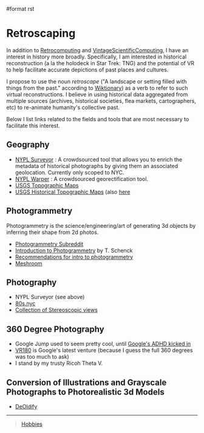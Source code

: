 \#format rst

Retroscaping
============

In addition to [Retrocomputing](../Retrocomputing) and [VintageScientificComputing](../VintageScientificComputing), I have an interest in history more broadly. Specifically, I am interested in historical reconstruction (a la the holodeck in Star Trek: TNG) and the potential of VR to help facilitate accurate depictions of past places and cultures.

I propose to use the noun *retroscape* ("A landscape or setting filled with things from the past." according to [Wiktionary](https://en.wiktionary.org/wiki/retroscape)) as a verb to refer to such virtual reconstructions. I believe in using historical data aggregated from multiple sources (archives, historical societies, flea markets, cartographers, etc) to re-animate humanity's collective past.

Below I list links related to the fields and tools that are most necessary to facilitate this interest.

Geography
---------

-   [NYPL Surveyor](http://spacetime.nypl.org/surveyor) : A crowdsourced tool that allows you to enrich the metadata of historical photographs by giving them an associated geolocation. Currently only scoped to NYC.
-   [NYPL Warper](http://maps.nypl.org/warper/) : A crowdsourced georectification tool.
-   [USGS Topographic Maps](https://www.usgs.gov/core-science-systems/national-geospatial-program/topographic-maps)
-   [USGS Historical Topographic Maps](https://livingatlas.arcgis.com/topoexplorer/index.html) (also [here](https://www.usgs.gov/core-science-systems/ngp/topo-maps/historical-topographic-map-collection?qt-science_support_page_related_con=0#qt-science_support_page_related_con)

Photogrammetry
--------------

Photogrammetry is the science/engineering/art of generating 3d objects by inferring their shape from 2d photos.

-   [Photogrammetry Subreddit](https://www.reddit.com/r/photogrammetry/)
-   [Introduction to Photogrammetry](http://www.mat.uc.pt/~gil/downloads/IntroPhoto.pdf) by T. Schenck
-   [Recommendations for intro to photogrammetry](https://gis.stackexchange.com/questions/84578/looking-for-an-introduction-to-photogrammetry-book-with-a-well-documented-chap)
-   [Meshroom](https://github.com/alicevision/meshroom)

Photography
-----------

-   NYPL Surveyor (see above)
-   [80s.nyc](http://80s.nyc/)
-   [Collection of Stereoscopic views](https://digitalcollections.nypl.org/collections/robert-n-dennis-collection-of-stereoscopic-views#/?tab=navigation)

360 Degree Photography
----------------------

-   Google Jump used to seem pretty cool, until [Google's ADHD kicked in](https://variety.com/2019/digital/news/google-jump-shutting-down-1203219306/)
-   [VR180](https://vr.google.com/vr180/) is Google's latest venture (because I guess the full 360 degrees was too much to ask)
-   I stand by my trusty Ricoh Theta V.

Conversion of Illustrations and Grayscale Photographs to Photorealistic 3d Models
---------------------------------------------------------------------------------

-   [DeOldify](https://github.com/jantic/DeOldify)

* * * * *

> [Hobbies](../Hobbies)
